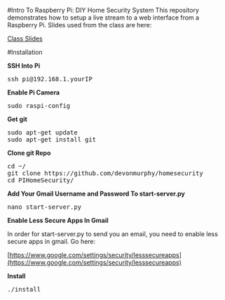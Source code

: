 #Intro To Raspberry Pi: DIY Home Security System
This repository demonstrates how to setup a live stream to a web interface from a Raspberry Pi. Slides used from the class are here:

[Class Slides](https://docs.google.com/presentation/d/1jFV8XzrUoVljoIxuk7CGZpTRrUEx1HQH5a4gPmkIESA/pub?start=false&loop=false&delayms=3000)

#Installation

**SSH Into Pi**
<pre>
ssh pi@192.168.1.yourIP
</pre>

**Enable Pi Camera**
<pre>
sudo raspi-config
</pre>

**Get git**
<pre>
sudo apt-get update
sudo apt-get install git
</pre>

**Clone git Repo**
<pre>
cd ~/
git clone https://github.com/devonmurphy/homesecurity
cd PIHomeSecurity/
</pre>

**Add Your Gmail Username and Password To start-server.py**
<pre>
nano start-server.py
</pre>

**Enable Less Secure Apps In Gmail**

In order for start-server.py to send you an email, you need to enable less secure apps in gmail. Go here:

[https://www.google.com/settings/security/lesssecureapps](https://www.google.com/settings/security/lesssecureapps)

**Install**
<pre>
./install
</pre>
